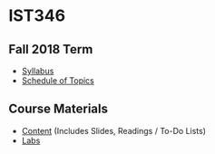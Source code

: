 # IST346

## Fall 2018 Term

- [Syllabus](2018-fall/syllabus.pdf)
- [Schedule of Topics](2018-fall/schedule.md)

## Course Materials

- [Content](content.md) (Includes Slides, Readings / To-Do Lists)
- [Labs](labs.md)
